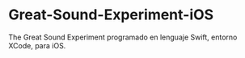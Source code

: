 # Great-Sound-Experiment-iOS
The Great Sound Experiment programado en lenguaje Swift, entorno XCode, para iOS.
